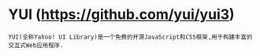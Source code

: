 # YUI (https://github.com/yui/yui3)
	YUI(全称Yahoo! UI Library)是一个免费的开源JavaScript和CSS框架,用于构建丰富的交互式Web应用程序.